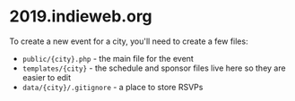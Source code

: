 # 2019.indieweb.org

To create a new event for a city, you'll need to create a few files:

* `public/{city}.php` - the main file for the event
* `templates/{city}` - the schedule and sponsor files live here so they are easier to edit
* `data/{city}/.gitignore` - a place to store RSVPs
